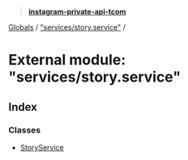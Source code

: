 > **[instagram-private-api-tcom](../README.md)**

[Globals](../README.md) / ["services/story.service"](_services_story_service_.md) /

# External module: "services/story.service"

## Index

### Classes

* [StoryService](../classes/_services_story_service_.storyservice.md)